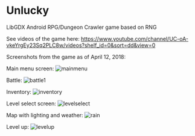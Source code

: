 # Unlucky
LibGDX Android RPG/Dungeon Crawler game based on RNG

See videos of the game here:
https://www.youtube.com/channel/UC-oA-vkeYrgEy23Sq2PLC8w/videos?shelf_id=0&sort=dd&view=0

Screenshots from the game as of April 12, 2018: 

Main menu screen:
![mainmenu](https://user-images.githubusercontent.com/29984767/38692381-85698bfc-3e51-11e8-9d91-3ad42d0fc11e.PNG)

Battle:
![battle1](https://user-images.githubusercontent.com/29984767/38692462-d1afaaf0-3e51-11e8-8acf-5dad5852f630.PNG)

Inventory:
![inventory](https://user-images.githubusercontent.com/29984767/38692445-c7140a6e-3e51-11e8-9475-1b726cc7ecf5.PNG)

Level select screen:
![levelselect](https://user-images.githubusercontent.com/29984767/38692422-b27c81c6-3e51-11e8-97b8-a784539e4848.PNG)

Map with lighting and weather:
![rain](https://user-images.githubusercontent.com/29984767/38692435-bcac6148-3e51-11e8-92c1-37c0fcf98df5.PNG)

Level up:
![levelup](https://user-images.githubusercontent.com/29984767/38692473-d63b2efa-3e51-11e8-85d6-a92d3b8447fe.PNG)

